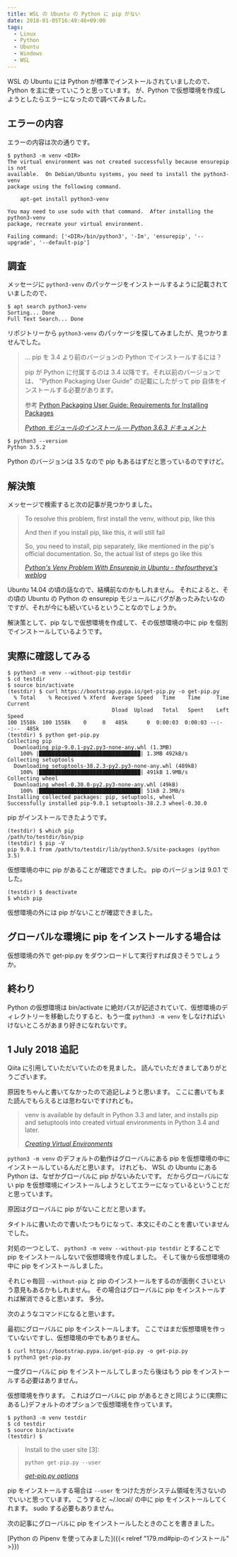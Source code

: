 ```yaml
---
title: WSL の Ubuntu の Python に pip がない
date: 2018-01-05T16:49:48+09:00
tags:
  - Linux
  - Python
  - Ubuntu
  - Windows
  - WSL
---
```


WSL の Ubuntu には Python が標準でインストールされていましたので、Python を主に使っていこうと思っています。
が、Python で仮想環境を作成しようとしたらエラーになったので調べてみました。

<!--more-->

## エラーの内容

エラーの内容は次の通りです。

```
$ python3 -m venv <DIR>
The virtual environment was not created successfully because ensurepip is not
available.  On Debian/Ubuntu systems, you need to install the python3-venv
package using the following command.

    apt-get install python3-venv

You may need to use sudo with that command.  After installing the python3-venv
package, recreate your virtual environment.

Failing command: ['<DIR>/bin/python3', '-Im', 'ensurepip', '--upgrade', '--default-pip']
```

## 調査

メッセージに `python3-venv` のパッケージをインストールするように記載されていましたので、

```
$ apt search python3-venv
Sorting... Done
Full Text Search... Done
```

リポジトリーから `python3-venv` のパッケージを探してみましたが、見つかりませんでした。

> … pip を 3.4 より前のバージョンの Python でインストールするには？
>
> pip が Python に付属するのは 3.4 以降です。それ以前のバージョンでは、 "Python Packaging User Guide" の記載にしたがって pip 自体をインストールする必要があります。
>
> 参考 [Python Packaging User Guide: Requirements for Installing Packages](https://packaging.python.org/installing/#requirements-for-installing-packages)
>
> <cite>[Python モジュールのインストール — Python 3.6.3 ドキュメント](https://docs.python.jp/3/installing/index.html)</cite>

```
$ python3 --version
Python 3.5.2
```

Python のバージョンは 3.5 なので pip もあるはずだと思っているのですけど。

## 解決策

メッセージで検索すると次の記事が見つかりました。

> To resolve this problem, first install the venv, without pip, like this
>
> And then if you install pip, like this, it will still fail
>
> So, you need to install, pip separately, like mentioned in the pip's official documentation. So, the actual list of steps go like this
>
> <cite>[Python's Venv Problem With Ensurepip in Ubuntu - thefourtheye's weblog](http://thefourtheye.in/2014/12/30/Python-venv-problem-with-ensurepip-in-Ubuntu/)</cite>

Ubuntu 14.04 の頃の話なので、結構前なのかもしれません。
それによると、その頃の Ubuntu の Python の ensurepip モジュールにバグがあったみたいなのですが、それが今にも続いているということなのでしょうか。

解決策として、pip なしで仮想環境を作成して、その仮想環境の中に pip を個別でインストールしているようです。

## 実際に確認してみる

```
$ python3 -m venv --without-pip testdir
$ cd testdir
$ source bin/activate
(testdir) $ curl https://bootstrap.pypa.io/get-pip.py -o get-pip.py
  % Total    % Received % Xferd  Average Speed   Time    Time     Time  Current
                                 Dload  Upload   Total   Spent    Left  Speed
100 1558k  100 1558k    0     0   485k      0  0:00:03  0:00:03 --:--:--  485k
(testdir) $ python get-pip.py
Collecting pip
  Downloading pip-9.0.1-py2.py3-none-any.whl (1.3MB)
    100% |████████████████████████████████| 1.3MB 492kB/s
Collecting setuptools
  Downloading setuptools-38.2.3-py2.py3-none-any.whl (489kB)
    100% |████████████████████████████████| 491kB 1.9MB/s
Collecting wheel
  Downloading wheel-0.30.0-py2.py3-none-any.whl (49kB)
    100% |████████████████████████████████| 51kB 2.3MB/s
Installing collected packages: pip, setuptools, wheel
Successfully installed pip-9.0.1 setuptools-38.2.3 wheel-0.30.0
```

pip がインストールできたようです。

```
(testdir) $ which pip
/path/to/testdir/bin/pip
(testdir) $ pip -V
pip 9.0.1 from /path/to/testdir/lib/python3.5/site-packages (python 3.5)
```

仮想環境の中に pip があることが確認できました。
pip のバージョンは 9.0.1 でした。

```
(testdir) $ deactivate
$ which pip
```

仮想環境の外には pip がないことが確認できました。

## グローバルな環境に pip をインストールする場合は

仮想環境の外で get-pip.py をダウンロードして実行すれば良さそうでしょうか。

## 終わり

Python の仮想環境は bin/activate に絶対パスが記述されていて、仮想環境のディレクトリーを移動したりすると、もう一度 `python3 -m venv` をしなければいけないところがあまり好きになれないです。

## 1 July 2018 追記

Qiita に引用していただいていたのを見ました。
読んでいただきましてありがとうございます。

原因をちゃんと書いてなかったので追記しようと思います。
ここに書いてもまた読んでもらえるとは思わないですけれども。

> venv is available by default in Python 3.3 and later, and installs pip and setuptools into created virtual environments in Python 3.4 and later.
>
> <cite>[Creating Virtual Environments](https://packaging.python.org/tutorials/installing-packages/#creating-virtual-environments)</cite>

`python3 -m venv` のデフォルトの動作はグローバルにある pip を仮想環境の中にインストールしているんだと思います。
けれども、 WSL の Ubuntu にある Python は、なぜかグローバルに pip がないみたいです。
だからグローバルにない pip を仮想環境にインストールしようとしてエラーになっているということだと思っています。

原因はグローバルに pip がないことだと思います。

タイトルに書いたので書いたつもりになって、本文にそのことを書いていませんでした。

対処の一つとして、 `python3 -m venv --without-pip testdir` とすることで pip をインストールしないで仮想環境を作成しました。
そして後から仮想環境の中に pip をインストールしました。

それじゃ毎回 `--without-pip` と pip のインストールをするのが面倒くさいという意見もあるかもしれません。
その場合はグローバルに pip をインストールすれば解消できると思います。
多分。

次のようなコマンドになると思います。

最初にグローバルに pip をインストールします。
ここではまだ仮想環境を作っていないですし、仮想環境の中でもありません。

```
$ curl https://bootstrap.pypa.io/get-pip.py -o get-pip.py
$ python3 get-pip.py
```

一度グローバルに pip をインストールしてしまったら後はもう pip をインストールする必要はありません。

仮想環境を作ります。
これはグローバルに pip があるときと同じように(実際にあるし)デフォルトのオプションで仮想環境を作っています。

```
$ python3 -m venv testdir
$ cd testdir
$ source bin/activate
(testdir) $
```

> Install to the user site [3]:
>
>     python get-pip.py --user
>
> <cite>[get-pip.py options](https://pip.pypa.io/en/stable/installing/#get-pip-py-options)</cite>

pip をインストールする場合は `--user` をつけた方がシステム領域を汚さないのでいいと思っています。
こうすると ~/.local/ の中に pip をインストールしてくれます。
sudo する必要もありません。

次の記事にグローバルに pip をインストールしたときのことを書きました。

[Python の Pipenv を使ってみました]({{< relref "179.md#pip-のインストール" >}})

